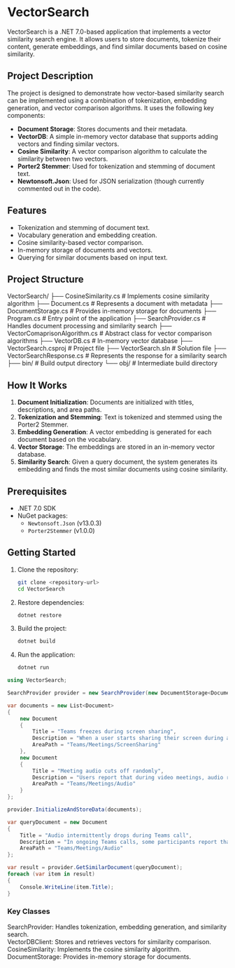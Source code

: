 # VectorSearch

VectorSearch is a .NET 7.0-based application that implements a vector similarity search engine. It allows users to store documents, tokenize their content, generate embeddings, and find similar documents based on cosine similarity.

## Project Description

The project is designed to demonstrate how vector-based similarity search can be implemented using a combination of tokenization, embedding generation, and vector comparison algorithms. It uses the following key components:

- **Document Storage**: Stores documents and their metadata.
- **VectorDB**: A simple in-memory vector database that supports adding vectors and finding similar vectors.
- **Cosine Similarity**: A vector comparison algorithm to calculate the similarity between two vectors.
- **Porter2 Stemmer**: Used for tokenization and stemming of document text.
- **Newtonsoft.Json**: Used for JSON serialization (though currently commented out in the code).

## Features

- Tokenization and stemming of document text.
- Vocabulary generation and embedding creation.
- Cosine similarity-based vector comparison.
- In-memory storage of documents and vectors.
- Querying for similar documents based on input text.

## Project Structure

VectorSearch/ ├── CosineSimilarity.cs # Implements cosine similarity algorithm ├── Document.cs # Represents a document with metadata ├── DocumentStorage.cs # Provides in-memory storage for documents ├── Program.cs # Entry point of the application ├── SearchProvider.cs # Handles document processing and similarity search ├── VectorComaprisonAlgorithm.cs # Abstract class for vector comparison algorithms ├── VectorDB.cs # In-memory vector database ├── VectorSearch.csproj # Project file ├── VectorSearch.sln # Solution file ├── VectorSearchResponse.cs # Represents the response for a similarity search ├── bin/ # Build output directory └── obj/ # Intermediate build directory

## How It Works

1. **Document Initialization**: Documents are initialized with titles, descriptions, and area paths.
2. **Tokenization and Stemming**: Text is tokenized and stemmed using the Porter2 Stemmer.
3. **Embedding Generation**: A vector embedding is generated for each document based on the vocabulary.
4. **Vector Storage**: The embeddings are stored in an in-memory vector database.
5. **Similarity Search**: Given a query document, the system generates its embedding and finds the most similar documents using cosine similarity.

## Prerequisites

- .NET 7.0 SDK
- NuGet packages:
  - `Newtonsoft.Json` (v13.0.3)
  - `Porter2Stemmer` (v1.0.0)

## Getting Started

1. Clone the repository:

   ```bash
   git clone <repository-url>
   cd VectorSearch

   ```

2. Restore dependencies:

   ```bash
   dotnet restore
   ```

3. Build the project:

   ```bash
   dotnet build
   ```

4. Run the application:
   ```bash
   dotnet run
   ```

```c#
using VectorSearch;

SearchProvider provider = new SearchProvider(new DocumentStorage<Document>());

var documents = new List<Document>
{
    new Document
    {
        Title = "Teams freezes during screen sharing",
        Description = "When a user starts sharing their screen during a meeting, the app becomes unresponsive.",
        AreaPath = "Teams/Meetings/ScreenSharing"
    },
    new Document
    {
        Title = "Meeting audio cuts off randomly",
        Description = "Users report that during video meetings, audio randomly cuts out for a few seconds.",
        AreaPath = "Teams/Meetings/Audio"
    }
};

provider.InitializeAndStoreData(documents);

var queryDocument = new Document
{
    Title = "Audio intermittently drops during Teams call",
    Description = "In ongoing Teams calls, some participants report that their audio randomly cuts out.",
    AreaPath = "Teams/Meetings/Audio"
};

var result = provider.GetSimilarDocument(queryDocument);
foreach (var item in result)
{
    Console.WriteLine(item.Title);
}
```

### Key Classes

SearchProvider: Handles tokenization, embedding generation, and similarity search. <br>
VectorDBClient: Stores and retrieves vectors for similarity comparison. <br>
CosineSimilarity: Implements the cosine similarity algorithm. <br>
DocumentStorage: Provides in-memory storage for documents. <br>
